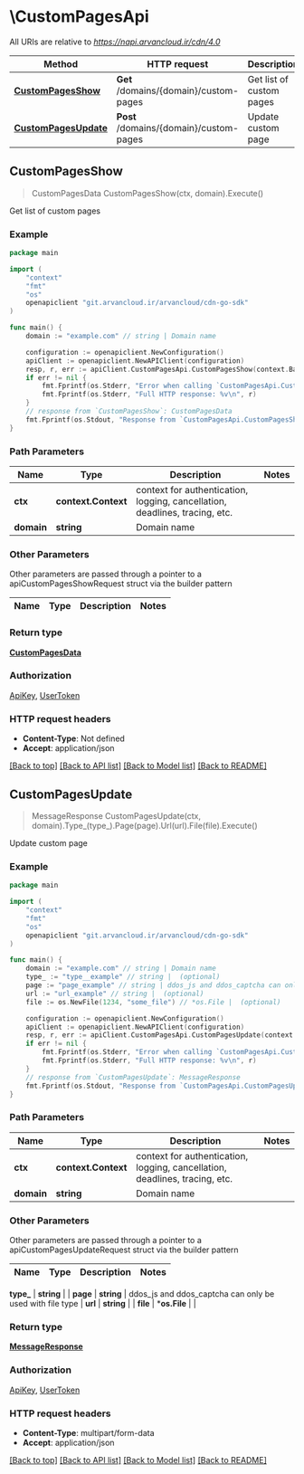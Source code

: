 # \CustomPagesApi

All URIs are relative to *https://napi.arvancloud.ir/cdn/4.0*

Method | HTTP request | Description
------------- | ------------- | -------------
[**CustomPagesShow**](CustomPagesApi.md#CustomPagesShow) | **Get** /domains/{domain}/custom-pages | Get list of custom pages
[**CustomPagesUpdate**](CustomPagesApi.md#CustomPagesUpdate) | **Post** /domains/{domain}/custom-pages | Update custom page



## CustomPagesShow

> CustomPagesData CustomPagesShow(ctx, domain).Execute()

Get list of custom pages

### Example

```go
package main

import (
    "context"
    "fmt"
    "os"
    openapiclient "git.arvancloud.ir/arvancloud/cdn-go-sdk"
)

func main() {
    domain := "example.com" // string | Domain name

    configuration := openapiclient.NewConfiguration()
    apiClient := openapiclient.NewAPIClient(configuration)
    resp, r, err := apiClient.CustomPagesApi.CustomPagesShow(context.Background(), domain).Execute()
    if err != nil {
        fmt.Fprintf(os.Stderr, "Error when calling `CustomPagesApi.CustomPagesShow``: %v\n", err)
        fmt.Fprintf(os.Stderr, "Full HTTP response: %v\n", r)
    }
    // response from `CustomPagesShow`: CustomPagesData
    fmt.Fprintf(os.Stdout, "Response from `CustomPagesApi.CustomPagesShow`: %v\n", resp)
}
```

### Path Parameters


Name | Type | Description  | Notes
------------- | ------------- | ------------- | -------------
**ctx** | **context.Context** | context for authentication, logging, cancellation, deadlines, tracing, etc.
**domain** | **string** | Domain name | 

### Other Parameters

Other parameters are passed through a pointer to a apiCustomPagesShowRequest struct via the builder pattern


Name | Type | Description  | Notes
------------- | ------------- | ------------- | -------------


### Return type

[**CustomPagesData**](CustomPagesData.md)

### Authorization

[ApiKey](HOW-TO.md#ApiKey), [UserToken](HOW-TO.md#UserToken)

### HTTP request headers

- **Content-Type**: Not defined
- **Accept**: application/json

[[Back to top]](#) [[Back to API list]](HOW-TO.md#documentation-for-api-endpoints)
[[Back to Model list]](HOW-TO.md#documentation-for-models)
[[Back to README]](HOW-TO.md)


## CustomPagesUpdate

> MessageResponse CustomPagesUpdate(ctx, domain).Type_(type_).Page(page).Url(url).File(file).Execute()

Update custom page

### Example

```go
package main

import (
    "context"
    "fmt"
    "os"
    openapiclient "git.arvancloud.ir/arvancloud/cdn-go-sdk"
)

func main() {
    domain := "example.com" // string | Domain name
    type_ := "type__example" // string |  (optional)
    page := "page_example" // string | ddos_js and ddos_captcha can only be used with file type (optional)
    url := "url_example" // string |  (optional)
    file := os.NewFile(1234, "some_file") // *os.File |  (optional)

    configuration := openapiclient.NewConfiguration()
    apiClient := openapiclient.NewAPIClient(configuration)
    resp, r, err := apiClient.CustomPagesApi.CustomPagesUpdate(context.Background(), domain).Type_(type_).Page(page).Url(url).File(file).Execute()
    if err != nil {
        fmt.Fprintf(os.Stderr, "Error when calling `CustomPagesApi.CustomPagesUpdate``: %v\n", err)
        fmt.Fprintf(os.Stderr, "Full HTTP response: %v\n", r)
    }
    // response from `CustomPagesUpdate`: MessageResponse
    fmt.Fprintf(os.Stdout, "Response from `CustomPagesApi.CustomPagesUpdate`: %v\n", resp)
}
```

### Path Parameters


Name | Type | Description  | Notes
------------- | ------------- | ------------- | -------------
**ctx** | **context.Context** | context for authentication, logging, cancellation, deadlines, tracing, etc.
**domain** | **string** | Domain name | 

### Other Parameters

Other parameters are passed through a pointer to a apiCustomPagesUpdateRequest struct via the builder pattern


Name | Type | Description  | Notes
------------- | ------------- | ------------- | -------------

 **type_** | **string** |  | 
 **page** | **string** | ddos_js and ddos_captcha can only be used with file type | 
 **url** | **string** |  | 
 **file** | ***os.File** |  | 

### Return type

[**MessageResponse**](MessageResponse.md)

### Authorization

[ApiKey](HOW-TO.md#ApiKey), [UserToken](HOW-TO.md#UserToken)

### HTTP request headers

- **Content-Type**: multipart/form-data
- **Accept**: application/json

[[Back to top]](#) [[Back to API list]](HOW-TO.md#documentation-for-api-endpoints)
[[Back to Model list]](HOW-TO.md#documentation-for-models)
[[Back to README]](HOW-TO.md)

